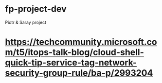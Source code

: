 # fp-project-dev
Piotr &amp; Saray project

# https://techcommunity.microsoft.com/t5/itops-talk-blog/cloud-shell-quick-tip-service-tag-network-security-group-rule/ba-p/2993204